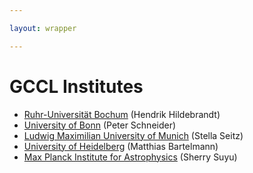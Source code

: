 ```yaml
---

layout: wrapper

---
```


# GCCL Institutes

- [Ruhr-Universität Bochum](https://www.ruhr-uni-bochum.de/en) (Hendrik Hildebrandt)
- [University of Bonn](https://www.uni-bonn.de/startpage?set_language=en) (Peter Schneider)
- [Ludwig Maximilian University of Munich](https://www.en.uni-muenchen.de/index.html) (Stella Seitz)
- [University of Heidelberg](https://www.uni-heidelberg.de/en) (Matthias Bartelmann)
- [Max Planck Institute for Astrophysics](https://www.mpa-garching.mpg.de) (Sherry Suyu)
